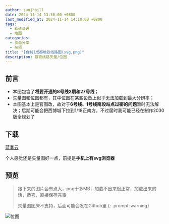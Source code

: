 ```yaml
---
author: sunjhbill
date: 2024-11-14 13:50:00 +0800
last_modified_at: 2024-11-14 14:10:00 +0800
tags:
  - 轨道交通
  - 地图
categories:
  - 资源分享
  - 杂项
title: "[自制]成都地铁线路图(svg,png)"
description: 蓉铁线路矢量/位图
---
```

## 前言
- 本图包含了**将要开通的8号线2期和27号线**；
- 矢量图和位图都有，其中位图在某些设备上似乎无法加载到最大分辨率；
- 本图基本上是官图改，故对于**6号线、1号线南段站点过密的问题**暂时无法解决；后期可能会把西博城下拉到1/18正南方，不过届时我可能已经在制作2030版全规划了
## 下载
[蓝奏云](https://wwbf.lanzouw.com/iHscD2f10tra)

个人感觉还是矢量图好一点，前提是**手机上有svg浏览器**
## 预览
> 接下来的图片会有点大，png十多MB，加载不出来很正常，加载出来的话，恭喜，直接保存完事
> 
> 矢量图图床不支持，后面可能会发在Github里
{: .prompt-warning}

![位图](https://pic.imgdb.cn/item/673591f9d29ded1a8c4beb4b.png)
